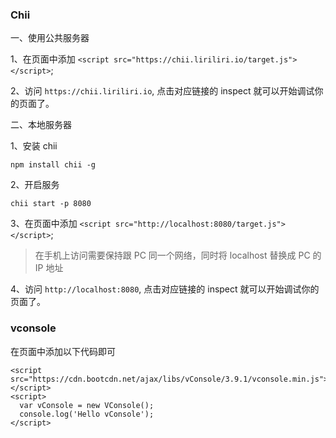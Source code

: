### Chii

一、使用公共服务器

1、在页面中添加 `<script src="https://chii.liriliri.io/target.js"></script>`;

2、访问 `https://chii.liriliri.io`, 点击对应链接的 inspect 就可以开始调试你的页面了。

二、本地服务器

1、安装 chii

`npm install chii -g`

2、开启服务

`chii start -p 8080`

3、在页面中添加 `<script src="http://localhost:8080/target.js"></script>`;
> 在手机上访问需要保持跟 PC 同一个网络，同时将 localhost 替换成 PC 的 IP 地址

4、访问 `http://localhost:8080`, 点击对应链接的 inspect 就可以开始调试你的页面了。

### vconsole

在页面中添加以下代码即可

```
<script src="https://cdn.bootcdn.net/ajax/libs/vConsole/3.9.1/vconsole.min.js"></script>
<script>
  var vConsole = new VConsole();
  console.log('Hello vConsole');
</script>
```
